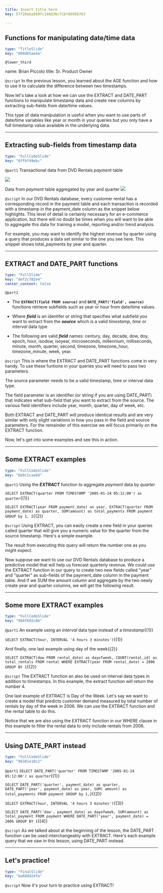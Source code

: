```yaml
---
title: Insert title here
key: 57f28aba5697c148d36c7cb7dd45b7b3

---
```

## Functions for manipulating date/time data

```yaml
type: "TitleSlide"
key: "d09d65ae4a"
```

`@lower_third`

name: Brian Piccolo
title: Sr. Product Owner


`@script`
In the previous lesson, you learned about the AGE function and how to use it to calculate the difference between two timestamps.

Now let's take a look at how we can use the EXTRACT and DATE_PART functions to manipulate timestamp data and create new columns by extracting sub-fields from date/time values.

This type of data manipulation is useful when you want to use parts of date/time variables like year or month in your queries but you only have a full timestamp value available in the underlying data.


---
## Extracting sub-fields from timestamp data

```yaml
type: "FullCodeSlide"
key: "6ffbf49ebc"
```

`@part1`
Transactional data from DVD Rentals _payment_ table

![](https://assets.datacamp.com/production/repositories/4340/datasets/65b01a291a336aef52b47345a1242f73a4f04c66/rentals_table.png)

Data from _payment_ table aggregated by year and quarter
![](https://assets.datacamp.com/production/repositories/4340/datasets/cd62c873cd89d243f23c33fc2bc9d9a74668bd49/aggregate_payments.png)


`@script`
In our DVD Rentals database, every customer rental has a corresponding record in the payment table and each transaction is recorded with a timestamp in the payment_date column as the snippet below highlights. This level of detail is certainly necessary for an e-commerce application, but there will no doubt be times when you will want to be able to aggregate this data for training a model, reporting and/or trend analysis.

For example, you may want to identify the highest revenue  by quarter using a query that produces a data set similar to the one you see here.  This snippet shows total_payments by year and quarter.


---
## EXTRACT and DATE_PART functions

```yaml
type: "FullSlide"
key: "def2c782e4"
center_content: false
```

`@part1`
- The **```EXTRACT(field FROM source)```**  and **```DATE_PART('field', source)```** functions retrieve subfields such as year or hour from date/time values. 

- Where **_field_** is an identifer or string that specifies what subfield you want to extract from the **_source_** which is a valid _timestamp_, _time_ or _interval_ data type

- The following are valid **_field_** names: century, day, decade, dow, doy, epoch, hour, isodow, isoyear, microseconds, millennium, milliseconds, minute, month, quarter, second, timezone, timezone_hour, timezone_minute, week, year.


`@script`
This is where the EXTRACT and DATE_PART functions come in very handy. To use these funtions in your queries you will need to pass two parameters.

The source parameter needs to be a valid timestamp, time or interval data type. 

The field parameter is an identifier (or string if you are using DATE_PART) that indicates what sub-field that you want to extract from the source.  The various field identifiers include year, month, quarter, day of week, etc.

Both EXTRACT and DATE_PART will produce identical results and are very similar with only slight variations in how you pass in the field and source parameters.  For the remainder of this exercise we will focus primarily on the EXTRACT function.

Now, let's get into some examples and see this in action.


---
## Some EXTRACT examples

```yaml
type: "FullCodeSlide"
key: "bb9c1caa9d"
```

`@part1`
Using the **_EXTRACT_** function to aggregate _payment_ data by _quarter_

`SELECT EXTRACT(quarter FROM TIMESTAMP '2005-01-24 05:12:00') as quarter`{{1}}

`SELECT EXTRACT(year FROM payment_date) as year, EXTRACT(quarter FROM payment_date) as quarter, SUM(amount) as total_payments FROM payment GROUP by 1, 2`{{2}}


`@script`
Using EXTRACT, you can easily create a new field in your queries called quarter that will give you a numeric value for the quarter from the source timestamp.  Here's a simple example. 

The result from executing this query will return the number one as you might expect.

Now suppose we want to use our DVD Rentals database to produce a predictive model that will help us forecast quarterly revenue. We could use the EXTRACT function in our query to create two new fields called "year" and "quarter" as sub-fields of the payment_date column in the payment table.  And if we SUM the amount column and aggregate by the two newly create year and quarter columns, we will get the following result.


---
## Some more EXTRACT examples

```yaml
type: "FullCodeSlide"
key: "984f692c6b"
```

`@part1`
An example using an _interval_ data type instead of a _timestamp_{{1}}

`SELECT EXTRACT(hour, INTERVAL '4 hours 3 minutes')`{{1}}

And finally, one last example using day of the week{{2}}

`SELECT EXTRACT(dow FROM rental_date) as dayofweek, COUNT(rental_id) as total_rentals FROM rental WHERE EXTRACT(year FROM rental_date) = 2006 GROUP BY 1`{{2}}


`@script`
The EXTRACT function an also be used on interval data types in addition to timestamps.  In this example, the extract function will return the number 4.  

One last example of EXTRACT is Day of the Week.  Let's say we want to create a model that predicts customer demand measured by total number of rentals by day of the week in 2006.  We can use the EXTRACT function and the rental table to do this.

Notice that we are also using the EXTRACT function in our WHERE clause in this example to filter the rental data to only include rentals from 2006.


---
## Using DATE_PART instead

```yaml
type: "FullCodeSlide"
key: "96381e10c2"
```

`@part1`
`SELECT DATE_PART('quarter' FROM TIMESTAMP '2005-01-24 05:12:00') as quarter`{{1}}

`SELECT DATE_PART('quarter', payment_date) as quarter, DATE_PART('year', payment_date) as year, SUM( amount) as total_payments FROM payment GROUP by 1,2`{{2}}

`SELECT EXTRACT(hour, INTERVAL '4 hours 3 minutes')`{{3}}

`SELECT DATE_PART('dow', payment_date) as dayofweek, SUM(amount) as total_payment FROM payment WHERE DATE_PART('year', payment_date) = 2006 GROUP BY 1`{{4}}


`@script`
As we talked about at the beginning of the lesson, the DATE_PART function can be used interchangeably with EXTRACT.  Here's each example query that we saw in this lesson, using DATE_PART instead.


---
## Let's practice!

```yaml
type: "FinalSlide"
key: "be68dd24fe"
```

`@script`
Now it's your turn to practice using EXTRACT!

